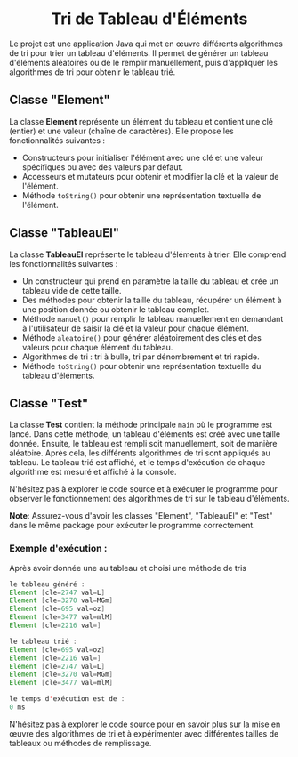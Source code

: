 <div align="center">

# Tri de Tableau d'Éléments

</div>

Le projet est une application Java qui met en œuvre différents algorithmes de tri pour trier un tableau d'éléments. Il permet de générer un tableau d'éléments aléatoires ou de le remplir manuellement, puis d'appliquer les algorithmes de tri pour obtenir le tableau trié.

## Classe "Element"

La classe **Element** représente un élément du tableau et contient une clé (entier) et une valeur (chaîne de caractères). Elle propose les fonctionnalités suivantes :

- Constructeurs pour initialiser l'élément avec une clé et une valeur spécifiques ou avec des valeurs par défaut.
- Accesseurs et mutateurs pour obtenir et modifier la clé et la valeur de l'élément.
- Méthode `toString()` pour obtenir une représentation textuelle de l'élément.

## Classe "TableauEl"

La classe **TableauEl** représente le tableau d'éléments à trier. Elle comprend les fonctionnalités suivantes :

- Un constructeur qui prend en paramètre la taille du tableau et crée un tableau vide de cette taille.
- Des méthodes pour obtenir la taille du tableau, récupérer un élément à une position donnée ou obtenir le tableau complet.
- Méthode `manuel()` pour remplir le tableau manuellement en demandant à l'utilisateur de saisir la clé et la valeur pour chaque élément.
- Méthode `aleatoire()` pour générer aléatoirement des clés et des valeurs pour chaque élément du tableau.
- Algorithmes de tri : tri à bulle, tri par dénombrement et tri rapide.
- Méthode `toString()` pour obtenir une représentation textuelle du tableau d'éléments.

## Classe "Test"

La classe **Test** contient la méthode principale `main` où le programme est lancé. Dans cette méthode, un tableau d'éléments est créé avec une taille donnée. Ensuite, le tableau est rempli soit manuellement, soit de manière aléatoire. Après cela, les différents algorithmes de tri sont appliqués au tableau. Le tableau trié est affiché, et le temps d'exécution de chaque algorithme est mesuré et affiché à la console.

N'hésitez pas à explorer le code source et à exécuter le programme pour observer le fonctionnement des algorithmes de tri sur le tableau d'éléments.

**Note**: Assurez-vous d'avoir les classes "Element", "TableauEl" et "Test" dans le même package pour exécuter le programme correctement.

### Exemple d'exécution :

Après avoir donnée une au tableau et choisi une méthode de tris
```java
le tableau généré : 
Element [cle=2747 val=L]
Element [cle=3270 val=MGm]
Element [cle=695 val=oz]
Element [cle=3477 val=mlM]
Element [cle=2216 val=]

le tableau trié :
Element [cle=695 val=oz]
Element [cle=2216 val=]
Element [cle=2747 val=L]
Element [cle=3270 val=MGm]
Element [cle=3477 val=mlM]

le temps d'exécution est de : 
0 ms

```

N'hésitez pas à explorer le code source pour en savoir plus sur la mise en œuvre des algorithmes de tri et à expérimenter avec différentes tailles de tableaux ou méthodes de remplissage.
